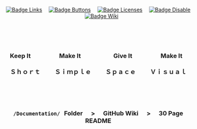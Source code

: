 
<div align = center>

<br>
<br>
<br>

[![Badge Links]][Links]   
[![Badge Buttons]][Buttons]   
[![Badge Licenses]][Licenses]   
[![Badge Disable]][Disable]   
[![Badge Wiki]][Wiki]

<br>
<br>
<br>

###  Keep It              Make It                Give It              Make It   <br><br>Ｓｈｏｒｔ       Ｓｉｍｐｌｅ       Ｓｐａｃｅ       Ｖｉｓｕａｌ

<br>
<br>
<br>

### `/Documentation/`  Folder    **>**    GitHub Wiki    **>**    30 Page README

<br>
<br>
<br>
<br>
<br>
<br>
<br>
<br>
<br>
<br>
<br>
<br>
<br>
<br>
<br>
<br>
<br>
<br>
<br>
<br>

</div>


[Badge Licenses]: https://img.shields.io/badge/Licenses-ed5e26?style=for-the-badge
[Badge Buttons]: https://img.shields.io/badge/Buttons-37a779?style=for-the-badge
[Badge Disable]: https://img.shields.io/badge/Disable-ad1c51?style=for-the-badge
[Badge Links]: https://img.shields.io/badge/Links-00B2FF?style=for-the-badge
[Badge Wiki]: https://img.shields.io/badge/Wiki-8B8B8B?style=for-the-badge

[Licenses]: https://github.com/MarkedDown/Licenses 'Lots of license badges'
[Buttons]: https://github.com/MarkedDown/Buttons 'How to make buttons'
[Disable]: https://github.com/MarkedDown/Disable 'How to disable unused features'
[Links]: https://github.com/MarkedDown/Links 'How to better use links'
[Wiki]: https://github.com/MarkedDown/Wiki 'Why not to use GitHub Wiki'
